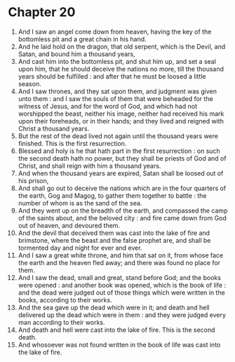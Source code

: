 # Chapter 20

1. And I saw an angel come down from heaven, having the key of the bottomless pit and a great chain in his hand.
2. And he laid hold on the dragon, that old serpent, which is the Devil, and Satan, and bound him a thousand years,
3. And cast him into the bottomless pit, and shut him up, and set a seal upon him, that he should deceive the nations no more, till the thousand years should be fulfilled : and after that he must be loosed a little season.
4. And I saw thrones, and they sat upon them, and judgment was given unto them : and I saw the souls of them that were beheaded for the witness of Jesus, and for the word of God, and which had not worshipped the beast, neither his image, neither had received his mark upon their foreheads, or in their hands; and they lived and reigned with Christ a thousand years.
5. But the rest of the dead lived not again until the thousand years were finished. This is the first resurrection.
6. Blessed and holy is he that hath part in the first resurrection : on such the second death hath no power, but they shall be priests of God and of Christ, and shall reign with him a thousand years.
7. And when the thousand years are expired, Satan shall be loosed out of his prison,
8. And shall go out to deceive the nations which are in the four quarters of the earth, Gog and Magog, to gather them together to battle : the number of whom is as the sand of the sea.
9. And they went up on the breadth of the earth, and compassed the camp of the saints about, and the beloved city : and fire came down from God out of heaven, and devoured them.
10. And the devil that deceived them was cast into the lake of fire and brimstone, where the beast and the false prophet are, and shall be tormented day and night for ever and ever.
11. And I saw a great white throne, and him that sat on it, from whose face the earth and the heaven fled away; and there was found no place for them.
12. And I saw the dead, small and great, stand before God; and the books were opened : and another book was opened, which is the book of life : and the dead were judged out of those things which were written in the books, according to their works.
13. And the sea gave up the dead which were in it; and death and hell delivered up the dead which were in them : and they were judged every man according to their works.
14. And death and hell were cast into the lake of fire. This is the second death.
15. And whosoever was not found written in the book of life was cast into the lake of fire.

